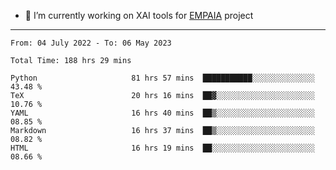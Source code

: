 - 🔭 I’m currently working on XAI tools for [EMPAIA](https://en.empaia.org/) project

---

<!--START_SECTION:waka-->

```text
From: 04 July 2022 - To: 06 May 2023

Total Time: 188 hrs 29 mins

Python                     81 hrs 57 mins  ███████████░░░░░░░░░░░░░░   43.48 %
TeX                        20 hrs 16 mins  ██▓░░░░░░░░░░░░░░░░░░░░░░   10.76 %
YAML                       16 hrs 40 mins  ██▒░░░░░░░░░░░░░░░░░░░░░░   08.85 %
Markdown                   16 hrs 37 mins  ██▒░░░░░░░░░░░░░░░░░░░░░░   08.82 %
HTML                       16 hrs 19 mins  ██░░░░░░░░░░░░░░░░░░░░░░░   08.66 %
```

<!--END_SECTION:waka-->

